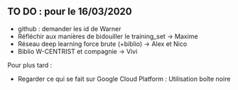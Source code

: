 ## TO DO : pour le 16/03/2020

- github : demander les id de Warner
- Réfléchir aux manières de bidouiller le training_set -> Maxime
- Réseau deep learning force brute (+biblio) -> Alex et Nico
- Biblio W-CENTRIST et compagnie -> Vivi

Pour plus tard :
- Regarder ce qui se fait sur Google Cloud Platform : Utilisation boîte noire
